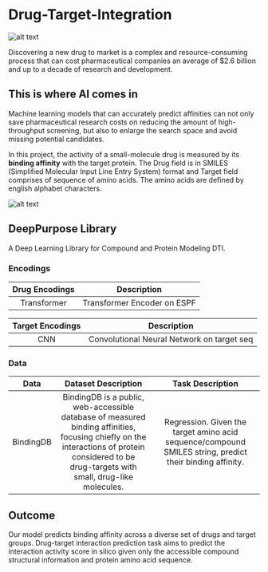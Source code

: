 # Drug-Target-Integration

![alt text](https://thumb.tildacdn.com/tild3332-3535-4761-b562-373639353431/-/format/webp/noroot.png)

Discovering a new drug to market is a complex and resource-consuming process that can cost pharmaceutical companies an average of $2.6 billion and up to a decade of research and development.

## **This is where AI comes in** 

Machine learning models that can accurately predict affinities can not only save pharmaceutical research costs on reducing the amount of high-throughput screening, but also to enlarge the search space and avoid missing potential candidates.

In this project, the activity of a small-molecule drug is measured by its **binding affinity** with the target protein. The Drug field is in SMILES (Simplified Molecular Input Line Entry System) format and Target field comprises of sequence of amino acids. The amino acids are defined by english alphabet characters. 

![alt text](https://i0.wp.com/www.compoundchem.com/wp-content/uploads/2014/09/20-Common-Amino-Acids-v3.png?ssl=1)

## DeepPurpose Library
A Deep Learning Library for Compound and Protein Modeling DTI.

### Encodings

| Drug Encodings | Description  |
| :---:   | :---: | 
| Transformer | Transformer Encoder on ESPF |

| Target Encodings | Description  |
| :---:   | :---: |
| CNN | Convolutional Neural Network on target seq |

### Data 

| Data | Dataset Description | Task Description |
| :---:   | :---: | :---: | 
| BindingDB | BindingDB is a public, web-accessible database of measured binding affinities, focusing chiefly on the interactions of protein considered to be drug-targets with small, drug-like molecules. | Regression. Given the target amino acid sequence/compound SMILES string, predict their binding affinity. |

## Outcome

Our model predicts binding affinity across a diverse set of drugs and target groups. Drug-target interaction prediction task aims to predict the interaction activity score in silico given only the accessible compound structural information and protein amino acid sequence.

